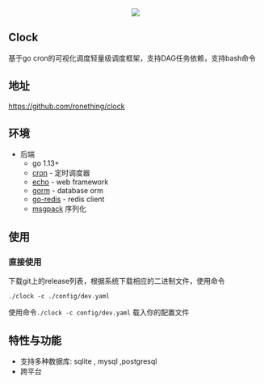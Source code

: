 <div align=center>
<img src="https://user-images.githubusercontent.com/12979090/86565300-297abd80-bf9a-11ea-916f-b547f5023ee8.png" /> 
</div>

## Clock
基于go cron的可视化调度轻量级调度框架，支持DAG任务依赖，支持bash命令

## 地址
https://github.com/ronething/clock

## 环境
* 后端
    * go 1.13+
    * [cron](https://github.com/robfig/cron) - 定时调度器
    * [echo](https://github.com/labstack/echo) - web framework
    * [gorm](https://github.com/jinzhu/gorm) - database orm
    * [go-redis](https://github.com/go-redis/redis)  - redis client
    * [msgpack](https://github.com/vmihailenco/msgpack) 序列化

## 使用
### 直接使用
下载git上的release列表，根据系统下载相应的二进制文件，使用命令
```
./clock -c ./config/dev.yaml
```

使用命令`./clock -c config/dev.yaml` 载入你的配置文件

## 特性与功能
* 支持多种数据库: sqlite , mysql ,postgresql
* 跨平台
